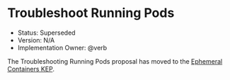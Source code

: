 # Troubleshoot Running Pods

*   Status: Superseded
*   Version: N/A
*   Implementation Owner: @verb

The Troubleshooting Running Pods proposal has moved to the
[Ephemeral Containers KEP](https://git.k8s.io/enhancements/keps/sig-node/20190212-ephemeral-containers.md).
